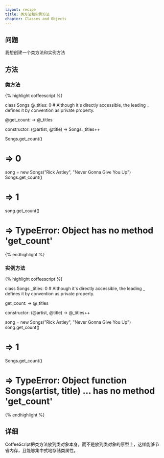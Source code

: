 ```yaml
---
layout: recipe
title: 类方法和实例方法
chapter: Classes and Objects
---
```

## 问题

我想创建一个类方法和实例方法

## 方法

### 类方法

{% highlight coffeescript %}

class Songs
  @_titles: 0    # Although it's directly accessible, the leading _ defines it by convention as private property.

  @get_count: ->
    @_titles

  constructor: (@artist, @title) ->
    Songs._titles++

Songs.get_count()
# => 0

song = new Songs("Rick Astley", "Never Gonna Give You Up")
Songs.get_count()
# => 1

song.get_count()
# => TypeError: Object <Songs> has no method 'get_count'

{% endhighlight %}

### 实例方法

{% highlight coffeescript %}

class Songs
  _titles: 0    # Although it's directly accessible, the leading _ defines it by convention as private property.

  get_count: ->
    @_titles

  constructor: (@artist, @title) ->
    @_titles++

song = new Songs("Rick Astley", "Never Gonna Give You Up")
song.get_count()
# => 1

Songs.get_count()
# => TypeError: Object function Songs(artist, title) ... has no method 'get_count'

{% endhighlight %}


## 详细

CoffeeScript把类方法放到类对象本身，而不是放到类对象的原型上，这样能够节省内存，且能够集中式地存储类属性。
